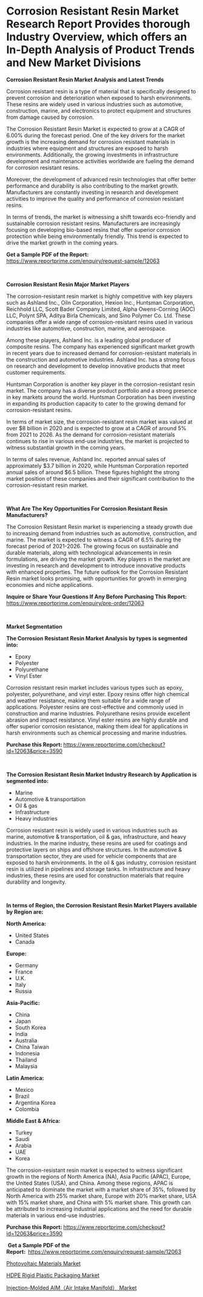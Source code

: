 <p><h1>Corrosion Resistant Resin Market Research Report Provides thorough Industry Overview, which offers an In-Depth Analysis of Product Trends and New Market Divisions</h1></p><p><strong>Corrosion Resistant Resin Market Analysis and Latest Trends</strong></p>
<p><p>Corrosion resistant resin is a type of material that is specifically designed to prevent corrosion and deterioration when exposed to harsh environments. These resins are widely used in various industries such as automotive, construction, marine, and electronics to protect equipment and structures from damage caused by corrosion.</p><p>The Corrosion Resistant Resin Market is expected to grow at a CAGR of 6.00% during the forecast period. One of the key drivers for the market growth is the increasing demand for corrosion resistant materials in industries where equipment and structures are exposed to harsh environments. Additionally, the growing investments in infrastructure development and maintenance activities worldwide are fueling the demand for corrosion resistant resins.</p><p>Moreover, the development of advanced resin technologies that offer better performance and durability is also contributing to the market growth. Manufacturers are constantly investing in research and development activities to improve the quality and performance of corrosion resistant resins.</p><p>In terms of trends, the market is witnessing a shift towards eco-friendly and sustainable corrosion resistant resins. Manufacturers are increasingly focusing on developing bio-based resins that offer superior corrosion protection while being environmentally friendly. This trend is expected to drive the market growth in the coming years.</p></p>
<p><strong>Get a Sample PDF of the Report:&nbsp;</strong> <a href="https://www.reportprime.com/enquiry/request-sample/12063">https://www.reportprime.com/enquiry/request-sample/12063</a></p>
<p>&nbsp;</p>
<p><strong>Corrosion Resistant Resin Major Market Players</strong></p>
<p><p>The corrosion-resistant resin market is highly competitive with key players such as Ashland Inc., Oiln Corporation, Hexion Inc., Huntsman Corporation, Reichhold LLC, Scott Bader Company Limited, Alpha Owens-Corning (AOC) LLC, Polynt SPA, Aditya Birla Chemicals, and Sino Polymer Co. Ltd. These companies offer a wide range of corrosion-resistant resins used in various industries like automotive, construction, marine, and aerospace.</p><p>Among these players, Ashland Inc. is a leading global producer of composite resins. The company has experienced significant market growth in recent years due to increased demand for corrosion-resistant materials in the construction and automotive industries. Ashland Inc. has a strong focus on research and development to develop innovative products that meet customer requirements.</p><p>Huntsman Corporation is another key player in the corrosion-resistant resin market. The company has a diverse product portfolio and a strong presence in key markets around the world. Huntsman Corporation has been investing in expanding its production capacity to cater to the growing demand for corrosion-resistant resins.</p><p>In terms of market size, the corrosion-resistant resin market was valued at over $8 billion in 2020 and is expected to grow at a CAGR of around 5% from 2021 to 2026. As the demand for corrosion-resistant materials continues to rise in various end-use industries, the market is projected to witness substantial growth in the coming years.</p><p>In terms of sales revenue, Ashland Inc. reported annual sales of approximately $3.7 billion in 2020, while Huntsman Corporation reported annual sales of around $6.5 billion. These figures highlight the strong market position of these companies and their significant contribution to the corrosion-resistant resin market.</p></p>
<p>&nbsp;</p>
<p><strong>What Are The Key Opportunities For Corrosion Resistant Resin Manufacturers?</strong></p>
<p><p>The Corrosion Resistant Resin market is experiencing a steady growth due to increasing demand from industries such as automotive, construction, and marine. The market is expected to witness a CAGR of 6.5% during the forecast period of 2021-2026. The growing focus on sustainable and durable materials, along with technological advancements in resin formulations, are driving the market growth. Key players in the market are investing in research and development to introduce innovative products with enhanced properties. The future outlook for the Corrosion Resistant Resin market looks promising, with opportunities for growth in emerging economies and niche applications.</p></p>
<p><strong>Inquire or Share Your Questions If Any Before Purchasing This Report:</strong> <a href="https://www.reportprime.com/enquiry/pre-order/12063">https://www.reportprime.com/enquiry/pre-order/12063</a></p>
<p>&nbsp;</p>
<p><strong>Market Segmentation</strong></p>
<p><strong>The Corrosion Resistant Resin Market Analysis by types is segmented into:</strong></p>
<p><ul><li>Epoxy</li><li>Polyester</li><li>Polyurethane</li><li>Vinyl Ester</li></ul></p>
<p><p>Corrosion resistant resin market includes various types such as epoxy, polyester, polyurethane, and vinyl ester. Epoxy resins offer high chemical and weather resistance, making them suitable for a wide range of applications. Polyester resins are cost-effective and commonly used in construction and marine industries. Polyurethane resins provide excellent abrasion and impact resistance. Vinyl ester resins are highly durable and offer superior corrosion resistance, making them ideal for applications in harsh environments such as chemical processing and marine industries.</p></p>
<p><strong>Purchase this Report:&nbsp;</strong><a href="https://www.reportprime.com/checkout?id=12063&price=3590">https://www.reportprime.com/checkout?id=12063&price=3590</a></p>
<p>&nbsp;</p>
<p><strong>The Corrosion Resistant Resin Market Industry Research by Application is segmented into:</strong></p>
<p><ul><li>Marine</li><li>Automotive & transportation</li><li>Oil & gas</li><li>Infrastructure</li><li>Heavy industries</li></ul></p>
<p><p>Corrosion resistant resin is widely used in various industries such as marine, automotive & transportation, oil & gas, infrastructure, and heavy industries. In the marine industry, these resins are used for coatings and protective layers on ships and offshore structures. In the automotive & transportation sector, they are used for vehicle components that are exposed to harsh environments. In the oil & gas industry, corrosion resistant resin is utilized in pipelines and storage tanks. In infrastructure and heavy industries, these resins are used for construction materials that require durability and longevity.</p></p>
<p>&nbsp;</p>
<p><strong>In terms of Region, the Corrosion Resistant Resin Market Players available by Region are:</strong></p>
<p>
    <p> <strong> North America: </strong>
        <ul>
            <li>United States</li>
            <li>Canada</li>
        </ul>
        </p> 
    <p> <strong> Europe: </strong>
        <ul>
            <li>Germany</li>
            <li>France</li>
            <li>U.K.</li>
            <li>Italy</li>
            <li>Russia</li>
        </ul>
        </p> 
    <p> <strong> Asia-Pacific: </strong>
        <ul>
            <li>China</li>
            <li>Japan</li>
            <li>South Korea</li>
            <li>India</li>
            <li>Australia</li>
            <li>China Taiwan</li>
            <li>Indonesia</li>
            <li>Thailand</li>
            <li>Malaysia</li>
        </ul>
        </p> 
    <p> <strong> Latin America: </strong>
        <ul>
            <li>Mexico</li>
            <li>Brazil</li>
            <li>Argentina Korea</li>
            <li>Colombia</li>
        </ul>
        </p> 
    <p> <strong> Middle East & Africa: </strong>
        <ul>
            <li>Turkey</li>
            <li>Saudi</li>
            <li>Arabia</li>
            <li>UAE</li>
            <li>Korea</li>
        </ul>
    </p>
    </p>
<p><p>The corrosion-resistant resin market is expected to witness significant growth in the regions of North America (NA), Asia Pacific (APAC), Europe, the United States (USA), and China. Among these regions, APAC is anticipated to dominate the market with a market share of 35%, followed by North America with 25% market share, Europe with 20% market share, USA with 15% market share, and China with 5% market share. This growth can be attributed to increasing industrial applications and the need for durable materials in various end-use industries.</p></p>
<p><strong>Purchase this Report: </strong><a href="https://www.reportprime.com/checkout?id=12063&price=3590">https://www.reportprime.com/checkout?id=12063&price=3590</a></p>
<p>&nbsp;<strong>Get a Sample PDF of the Report:&nbsp;&nbsp;</strong><a href="https://www.reportprime.com/enquiry/request-sample/12063">https://www.reportprime.com/enquiry/request-sample/12063</a></p>
<p><strong></strong></p>
<p><p><a href="https://github.com/ruddyyedelwadw/Market-Research-Report-List-1/blob/main/photovoltaic-materials-market.md">Photovoltaic Materials Market</a></p><p><a href="https://view.publitas.com/reportprime-1/hdpe-rigid-plastic-packaging-market-size-market-share-and-global-market-analysis-report-2023-2030/">HDPE Rigid Plastic Packaging Market</a></p><p><a href="https://view.publitas.com/reportprime-1/injection-molded-aim-air-intake-manifold-market-size-market-trends-and-growth-outlook-forecasted-for-period-from-2023-to-2030/">Injection-Molded AIM（Air Intake Manifold） Market</a></p></p>